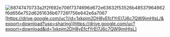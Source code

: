 
![68747470733a2f2f692e706f7374696d672e63632f53526b48537964662f6d656e752d6261636b67726f756e642e6a7067](https://user-images.githubusercontent.com/62123515/226194529-44b0d8ce-bd5b-4814-bf89-cde18aecc8aa.jpg)
[https://drive.google.com/uc?/id=1xkpjm2DH8yEfcfYrEl7J6c7QW9jmHIsL/&export=download?usp=sharing](https://drive.google.com/uc?export=download&id=1xkpjm2DH8yEfcfYrEl7J6c7QW9jmHIsL)
